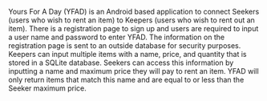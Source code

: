Yours For A Day (YFAD) is an Android based application to connect Seekers (users who wish to rent an item) 
to Keepers (users who wish to rent out an item). There is a registration page to sign up and users are 
required to input a user name and password to enter YFAD. The information on the registration page is
sent to an outside database for security purposes. Keepers can input multiple items with a name, price,
and quantity that is stored in a SQLite database. Seekers can access this information by inputting a name
and maximum price they will pay to rent an item. YFAD will only return items that match this name and are 
equal to or less than the Seeker maximum price.
